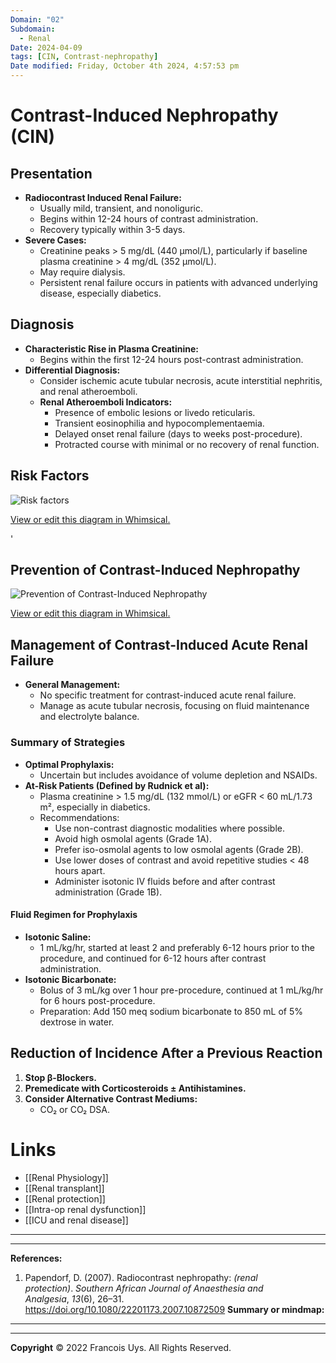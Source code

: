 ```yaml
---
Domain: "02"
Subdomain:
  - Renal
Date: 2024-04-09
tags: [CIN, Contrast-nephropathy]
Date modified: Friday, October 4th 2024, 4:57:53 pm
---
```


# Contrast-Induced Nephropathy (CIN)

## Presentation
- **Radiocontrast Induced Renal Failure:**
  - Usually mild, transient, and nonoliguric.
  - Begins within 12-24 hours of contrast administration.
  - Recovery typically within 3-5 days.
- **Severe Cases:**
  - Creatinine peaks > 5 mg/dL (440 μmol/L), particularly if baseline plasma creatinine > 4 mg/dL (352 μmol/L).
  - May require dialysis.
  - Persistent renal failure occurs in patients with advanced underlying disease, especially diabetics.

## Diagnosis
- **Characteristic Rise in Plasma Creatinine:**
  - Begins within the first 12-24 hours post-contrast administration.
- **Differential Diagnosis:**
  - Consider ischemic acute tubular necrosis, acute interstitial nephritis, and renal atheroemboli.
  - **Renal Atheroemboli Indicators:**
	- Presence of embolic lesions or livedo reticularis.
	- Transient eosinophilia and hypocomplementaemia.
	- Delayed onset renal failure (days to weeks post-procedure).
	- Protracted course with minimal or no recovery of renal function.
## Risk Factors

![Risk factors](https://imgr.whimsical.com/thumbnails/1eV3pJbHSuSTmiJiu2ngw/CWo8NuehH1sLicasztakCD)

[View or edit this diagram in Whimsical.](https://whimsical.com/risk-factors-1eV3pJbHSuSTmiJiu2ngw?ref=chatgpt)

'

## Prevention of Contrast-Induced Nephropathy

![Prevention of Contrast-Induced Nephropathy](https://imgr.whimsical.com/thumbnails/Sn5CSt8QEj6MVCDnz5ZH4h/AVb8uSpQMZ7A8Z57Dwn7Mq)

[View or edit this diagram in Whimsical.](https://whimsical.com/prevention-of-contrast-induced-nephropathy-Sn5CSt8QEj6MVCDnz5ZH4h?ref=chatgpt)

## Management of Contrast-Induced Acute Renal Failure
- **General Management:**
  - No specific treatment for contrast-induced acute renal failure.
  - Manage as acute tubular necrosis, focusing on fluid maintenance and electrolyte balance.

### Summary of Strategies
- **Optimal Prophylaxis:**
  - Uncertain but includes avoidance of volume depletion and NSAIDs.
- **At-Risk Patients (Defined by Rudnick et al):**
  - Plasma creatinine > 1.5 mg/dL (132 mmol/L) or eGFR < 60 mL/1.73 m², especially in diabetics.
  - Recommendations:
	- Use non-contrast diagnostic modalities where possible.
	- Avoid high osmolal agents (Grade 1A).
	- Prefer iso-osmolal agents to low osmolal agents (Grade 2B).
	- Use lower doses of contrast and avoid repetitive studies < 48 hours apart.
	- Administer isotonic IV fluids before and after contrast administration (Grade 1B).

#### Fluid Regimen for Prophylaxis
- **Isotonic Saline:**
  - 1 mL/kg/hr, started at least 2 and preferably 6-12 hours prior to the procedure, and continued for 6-12 hours after contrast administration.
- **Isotonic Bicarbonate:**
  - Bolus of 3 mL/kg over 1 hour pre-procedure, continued at 1 mL/kg/hr for 6 hours post-procedure.
  - Preparation: Add 150 meq sodium bicarbonate to 850 mL of 5% dextrose in water.

## Reduction of Incidence After a Previous Reaction
1. **Stop β-Blockers.**
2. **Premedicate with Corticosteroids ± Antihistamines.**
3. **Consider Alternative Contrast Mediums:**
   - CO₂ or CO₂ DSA.

# Links
- [[Renal Physiology]]
- [[Renal transplant]]
- [[Renal protection]]
- [[Intra-op renal dysfunction]]
- [[ICU and renal disease]]

---

---
**References:**

1. Papendorf, D. (2007). Radiocontrast nephropathy: _(renal protection)_. _Southern African Journal of Anaesthesia and Analgesia_, _13_(6), 26–31. https://doi.org/10.1080/22201173.2007.10872509
**Summary or mindmap:**

------------------------------------------------------------------------------------------------------------------------------------------------------------------------------------------------------------------------------
---
**Copyright**
© 2022 Francois Uys. All Rights Reserved.